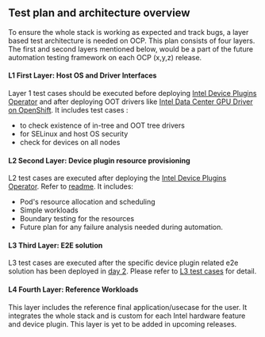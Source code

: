 ## Test plan and architecture overview
To ensure the whole stack is working as expected and track bugs, a layer based test architecture is needed on OCP. This plan consists of four layers. The first and second layers mentioned below, would be a part of the future automation testing framework on each OCP (x,y,z) release.

#### L1 First Layer: Host OS and Driver Interfaces 
Layer 1 test cases should be executed before deploying [Intel Device Plugins Operator](device_plugins/README.md) and after deploying OOT drivers like [Intel Data Center GPU Driver on OpenShift](https://github.com/intel/intel-data-center-gpu-driver-for-openshift/blob/main/README.md). It includes test cases :
* to check existence of in-tree and OOT tree drivers
* for SELinux and host OS security
* check for devices on all nodes
  
#### L2 Second Layer: Device plugin resource provisioning  
L2 test cases are executed after deploying the [Intel Device Plugins Operator](device_plugins/README.md). Refer to [readme](l2/README.md). It includes: 
* Pod's resource allocation and scheduling 
* Simple workloads 
* Boundary testing for the resources
* Future plan for any failure analysis needed during automation. 

#### L3 Third Layer: E2E solution
L3 test cases are executed after the specific device plugin related e2e solution has been deployed in [day 2](README.md#day-2---ocp-platform-is-installed-and-ready-to-begin-providing-services). Please refer to [L3 test cases](l3/README.md) for detail.

#### L4 Fourth Layer: Reference Workloads
This layer includes the reference final application/usecase for the user. It integrates the whole stack and is custom for each Intel hardware feature and device plugin. This layer is yet to be added in upcoming releases.